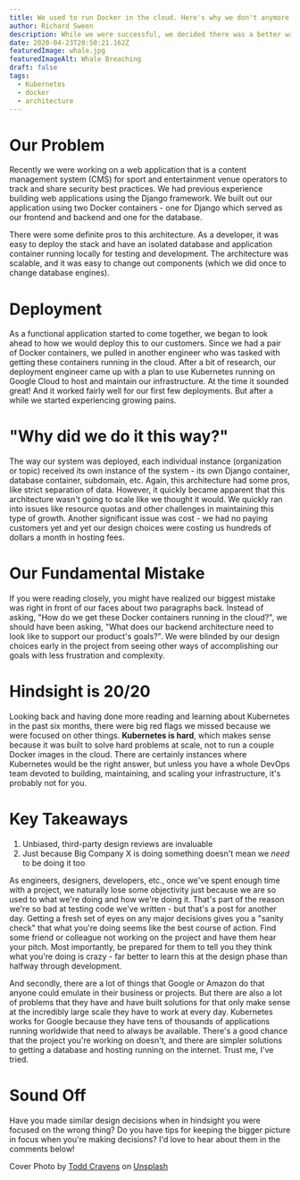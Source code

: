 ```yaml
---
title: We used to run Docker in the cloud. Here's why we don't anymore.
author: Richard Sween
description: While we were successful, we decided there was a better way. Find out what our biggest mistake was and how it could help you.
date: 2020-04-23T20:50:21.162Z
featuredImage: whale.jpg
featuredImageAlt: Whale Breaching
draft: false
tags:
  - Kubernetes
  - docker
  - architecture
---
```


# Our Problem

Recently we were working on a web application that is a content management system (CMS) for sport and entertainment venue operators to track and share security best practices. We had previous experience building web applications using the Django framework. We built out our application using two Docker containers - one for Django which served as our frontend and backend and one for the database.

There were some definite pros to this architecture. As a developer, it was easy to deploy the stack and have an isolated database and application container running locally for testing and development. The architecture was scalable, and it was easy to change out components (which we did once to change database engines).

# Deployment

As a functional application started to come together, we began to look ahead to how we would deploy this to our customers. Since we had a pair of Docker containers, we pulled in another engineer who was tasked with getting these containers running in the cloud. After a bit of research, our deployment engineer came up with a plan to use Kubernetes running on Google Cloud to host and maintain our infrastructure. At the time it sounded great! And it worked fairly well for our first few deployments. But after a while we started experiencing growing pains.

# "Why did we do it this way?"

The way our system was deployed, each individual instance (organization or topic) received its own instance of the system - its own Django container, database container, subdomain, etc. Again, this architecture had some pros, like strict separation of data. However, it quickly became apparent that this architecture wasn't going to scale like we thought it would. We quickly ran into issues like resource quotas and other challenges in maintaining this type of growth. Another significant issue was cost - we had no paying customers yet and yet our design choices were costing us hundreds of dollars a month in hosting fees.

# Our Fundamental Mistake

If you were reading closely, you might have realized our biggest mistake was right in front of our faces about two paragraphs back. Instead of asking, "How do we get these Docker containers running in the cloud?", we should have been asking, "What does our backend architecture need to look like to support our product's goals?". We were blinded by our design choices early in the project from seeing other ways of accomplishing our goals with less frustration and complexity.

# Hindsight is 20/20

Looking back and having done more reading and learning about Kubernetes in the past six months, there were big red flags we missed because we were focused on other things. **Kubernetes is hard**, which makes sense because it was built to solve hard problems at scale, not to run a couple Docker images in the cloud. There are certainly instances where Kubernetes would be the right answer, but unless you have a whole DevOps team devoted to building, maintaining, and scaling your infrastructure, it's probably not for you.

# Key Takeaways

1. Unbiased, third-party design reviews are invaluable
1. Just because Big Company X is doing something doesn't mean we _need_ to be doing it too

As engineers, designers, developers, etc., once we've spent enough time with a project, we naturally lose some objectivity just because we are so used to what we're doing and how we're doing it. That's part of the reason we're so bad at testing code we've written - but that's a post for another day. Getting a fresh set of eyes on any major decisions gives you a "sanity check" that what you're doing seems like the best course of action. Find some friend or colleague not working on the project and have them hear your pitch. Most importantly, be prepared for them to tell you they think what you're doing is crazy - far better to learn this at the design phase than halfway through development.

And secondly, there are a lot of things that Google or Amazon do that anyone could emulate in their business or projects. But there are also a lot of problems that they have and have built solutions for that only make sense at the incredibly large scale they have to work at every day. Kubernetes works for Google because they have tens of thousands of applications running worldwide that need to always be available. There's a good chance that the project you're working on doesn't, and there are simpler solutions to getting a database and hosting running on the internet. Trust me, I've tried.

# Sound Off

Have you made similar design decisions when in hindsight you were focused on the wrong thing? Do you have tips for keeping the bigger picture in focus when you're making decisions? I'd love to hear about them in the comments below!

Cover Photo by <a href="https://unsplash.com/@toddcravens?utm_source=unsplash&amp;utm_medium=referral&amp;utm_content=creditCopyText">Todd Cravens</a> on <a href="/s/photos/whale?utm_source=unsplash&amp;utm_medium=referral&amp;utm_content=creditCopyText">Unsplash</a>
